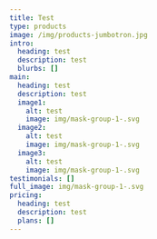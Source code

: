 ```yaml
---
title: Test
type: products
image: /img/products-jumbotron.jpg
intro:
  heading: test
  description: test
  blurbs: []
main:
  heading: test
  description: test
  image1:
    alt: test
    image: img/mask-group-1-.svg
  image2:
    alt: test
    image: img/mask-group-1-.svg
  image3:
    alt: test
    image: img/mask-group-1-.svg
testimonials: []
full_image: img/mask-group-1-.svg
pricing:
  heading: test
  description: test
  plans: []
---
```

